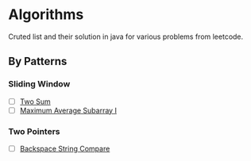 # Algorithms

Cruted list and their solution in java for various problems from leetcode.

## By Patterns

### Sliding Window

- [ ] [Two Sum](src/main/java/com/unlockprogramming/algorithms/_01_sliding_window/_001_two_sum/Optimized.java)
- [ ] [Maximum Average Subarray I](src/main/java/com/unlockprogramming/algorithms/_01_sliding_window/_002_find_maximum_average_of_sub_arrays/Optimized.java)

### Two Pointers

- [ ] [Backspace String Compare](src/main/java/com/unlockprogramming/algorithms/_02_two_pointers/_001_backspace_string_compare/)

